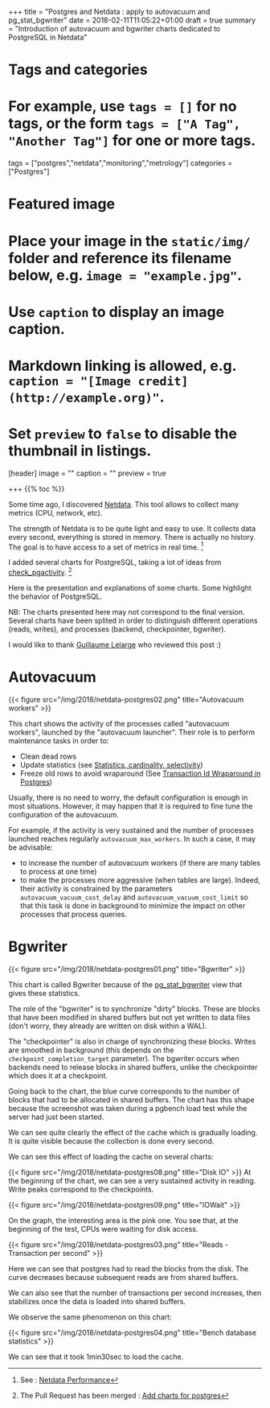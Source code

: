 +++
title = "Postgres and Netdata : apply to autovacuum and pg_stat_bgwriter"
date = 2018-02-11T11:05:22+01:00
draft = true
summary = "Introduction of autovacuum and bgwriter charts dedicated to PostgreSQL in Netdata"


# Tags and categories
# For example, use `tags = []` for no tags, or the form `tags = ["A Tag", "Another Tag"]` for one or more tags.
tags = ["postgres","netdata","monitoring","metrology"]
categories = ["Postgres"]

# Featured image
# Place your image in the `static/img/` folder and reference its filename below, e.g. `image = "example.jpg"`.
# Use `caption` to display an image caption.
#   Markdown linking is allowed, e.g. `caption = "[Image credit](http://example.org)"`.
# Set `preview` to `false` to disable the thumbnail in listings.
[header]
image = ""
caption = ""
preview = true

+++
{{% toc %}}

Some time ago, I discovered [Netdata](https://my-netdata.io/).
This tool allows to collect many metrics (CPU, network, etc).

The strength of Netdata is to be quite light and easy to use. It collects
data every second, everything is stored in memory. There is actually no
history. The goal is to have access to a set of metrics in real time. [^1]

I added several charts for PostgreSQL, taking a lot of ideas from
[check_pgactivity](https://github.com/OPMDG/check_pgactivity). [^2]

Here is the presentation and explanations of some charts. Some
highlight the behavior of PostgreSQL.

NB: The charts presented here may not correspond to the final version.
Several charts have been splited in order to distinguish different operations
(reads, writes), and processes (backend, checkpointer, bgwriter).

I would like to thank [Guillaume Lelarge](https://twitter.com/g_lelarge) who
reviewed this post :)

# Autovacuum

{{< figure src="/img/2018/netdata-postgres02.png" title="Autovacuum workers" >}}

This chart shows the activity of the processes called "autovacuum workers",
launched by the "autovacuum launcher".  Their role is to perform maintenance
tasks in order to:

  * Clean dead rows
  * Update statistics (see [Statistics, cardinality, selectivity](https://blog.anayrat.info/en/2017/11/26/postgresql---jsonb-and-statistics/#statistics-cardinality-selectivity))
  * Freeze old rows to avoid wraparound (See [Transaction Id Wraparound in Postgres](http://malisper.me/transaction-id-wraparound-in-postgres/))

Usually, there is no need to worry, the default configuration is enough in
most situations. However, it may happen that it is required to fine tune the
configuration of the autovacuum.

For example, if the activity is very sustained and the number of processes launched
reaches regularly `autovacuum_max_workers`. In such a case, it may be advisable:


  * to increase the number of autovacuum workers (if there are many tables to
  process at one time)
  * to make the processes more aggressive (when tables are large).
  Indeed, their activity is constrained by the parameters `autovacuum_vacuum_cost_delay`
  and `autovacuum_vacuum_cost_limit` so that this task is done in background
  to minimize the impact on other processes that process queries.

# Bgwriter

{{< figure src="/img/2018/netdata-postgres01.png" title="Bgwriter" >}}

This chart is called Bgwriter because of the [pg_stat_bgwriter](https://www.postgresql.org/docs/current/static/monitoring-stats.html#PG-STAT-BGWRITER-VIEW) view that gives these statistics.

The role of the "bgwriter" is to synchronize "dirty" blocks. These are blocks that
have been modified in shared buffers but not yet written to data files
(don't worry, they already are written on disk within a WAL).

The "checkpointer" is also in charge of synchronizing these blocks. Writes
are smoothed in background (this depends on the `checkpoint_completion_target` parameter).
The bgwriter occurs when backends need to release blocks in
shared buffers, unlike the checkpointer which does it at a checkpoint.


Going back to the chart, the blue curve corresponds to the number of blocks that
had to be allocated in shared buffers. The chart has this shape because the
screenshot was taken during a pgbench load test while the server had just been
started.

We can see quite clearly the effect of the cache which is gradually loading. It is
quite visible because the collection is done every second.

We can see this effect of loading the cache on several charts:

{{< figure src="/img/2018/netdata-postgres08.png" title="Disk IO" >}}
At the beginning of the chart, we can see a very sustained activity in reading.
Write peaks correspond to the checkpoints.


{{< figure src="/img/2018/netdata-postgres09.png" title="IOWait" >}}

On the graph, the interesting area is the pink one. You see that, at the beginning
of the test, CPUs were waiting for disk access.

{{< figure src="/img/2018/netdata-postgres03.png" title="Reads - Transaction per second" >}}

Here we can see that postgres had to read the blocks from the disk. The curve
decreases because subsequent reads are from shared buffers.

We can also see that the number of transactions per second increases, then
stabilizes once the data is loaded into shared buffers.

We observe the same phenomenon on this chart:

{{< figure src="/img/2018/netdata-postgres04.png" title="Bench database statistics" >}}

We can see that it took 1min30sec to load the cache.


[^1]: See : [Netdata Performance](https://github.com/firehol/netdata/wiki/Performance)
[^2]: The Pull Request has been merged : [Add charts for postgres](https://github.com/firehol/netdata/pull/3400)
